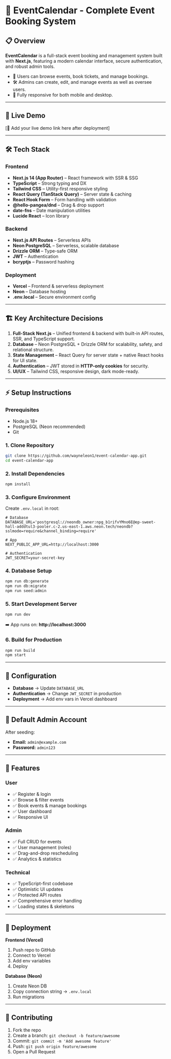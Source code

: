 # 📅 EventCalendar - Complete Event Booking System

## 📋 Overview

**EventCalendar** is a full-stack event booking and management system built with **Next.js**, featuring a modern calendar interface, secure authentication, and robust admin tools.

- 🔎 Users can browse events, book tickets, and manage bookings.
- 🛠️ Admins can create, edit, and manage events as well as oversee users.
- 📱 Fully responsive for both mobile and desktop.

---

## 🚀 Live Demo

[🔗 Add your live demo link here after deployment]

---

## 🛠️ Tech Stack

### Frontend

- **Next.js 14 (App Router)** – React framework with SSR & SSG
- **TypeScript** – Strong typing and DX
- **Tailwind CSS** – Utility-first responsive styling
- **React Query (TanStack Query)** – Server state & caching
- **React Hook Form** – Form handling with validation
- **@hello-pangea/dnd** – Drag & drop support
- **date-fns** – Date manipulation utilities
- **Lucide React** – Icon library

### Backend

- **Next.js API Routes** – Serverless APIs
- **Neon PostgreSQL** – Serverless, scalable database
- **Drizzle ORM** – Type-safe ORM
- **JWT** – Authentication
- **bcryptjs** – Password hashing

### Deployment

- **Vercel** – Frontend & serverless deployment
- **Neon** – Database hosting
- **.env.local** – Secure environment config

---

## 🏗️ Key Architecture Decisions

1. **Full-Stack Next.js** – Unified frontend & backend with built-in API routes, SSR, and TypeScript support.
2. **Database** – Neon PostgreSQL + Drizzle ORM for scalability, safety, and relational structure.
3. **State Management** – React Query for server state + native React hooks for UI state.
4. **Authentication** – JWT stored in **HTTP-only cookies** for security.
5. **UI/UX** – Tailwind CSS, responsive design, dark mode-ready.

---

## ⚡ Setup Instructions

### Prerequisites

- Node.js 18+
- PostgreSQL (Neon recommended)
- Git

### 1. Clone Repository

```bash
git clone https://github.com/wayneleon1/event-calendar-app.git
cd event-calendar-app
```

### 2. Install Dependencies

```bash
npm install
```

### 3. Configure Environment

Create `.env.local` in root:

```env
# Database
DATABASE_URL='postgresql://neondb_owner:npg_b1rifvYMno6E@ep-sweet-hall-adddtul3-pooler.c-2.us-east-1.aws.neon.tech/neondb?sslmode=require&channel_binding=require'

# App
NEXT_PUBLIC_APP_URL=http://localhost:3000

# Authentication
JWT_SECRET=your-secret-key
```

### 4. Database Setup

```bash
npm run db:generate
npm run db:migrate
npm run seed:admin
```

### 5. Start Development Server

```bash
npm run dev
```

➡️ App runs on: **http://localhost:3000**

### 6. Build for Production

```bash
npm run build
npm start
```

---

## 🔧 Configuration

- **Database** → Update `DATABASE_URL`
- **Authentication** → Change `JWT_SECRET` in production
- **Deployment** → Add env vars in Vercel dashboard

---

## 👤 Default Admin Account

After seeding:

- **Email:** `admin@example.com`
- **Password:** `admin123`

---

## 📱 Features

### User

- ✅ Register & login
- ✅ Browse & filter events
- ✅ Book events & manage bookings
- ✅ User dashboard
- ✅ Responsive UI

### Admin

- ✅ Full CRUD for events
- ✅ User management (roles)
- ✅ Drag-and-drop rescheduling
- ✅ Analytics & statistics

### Technical

- ✅ TypeScript-first codebase
- ✅ Optimistic UI updates
- ✅ Protected API routes
- ✅ Comprehensive error handling
- ✅ Loading states & skeletons

---

## 🚀 Deployment

**Frontend (Vercel)**

1. Push repo to GitHub
2. Connect to Vercel
3. Add env variables
4. Deploy

**Database (Neon)**

1. Create Neon DB
2. Copy connection string → `.env.local`
3. Run migrations

---

## 🤝 Contributing

1. Fork the repo
2. Create a branch: `git checkout -b feature/awesome`
3. Commit: `git commit -m 'Add awesome feature'`
4. Push: `git push origin feature/awesome`
5. Open a Pull Request

